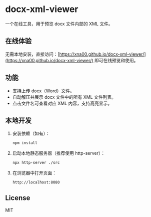 # docx-xml-viewer

一个在线工具，用于预览 docx 文件内部的 XML 文件。

## 在线体验

无需本地安装，直接访问：[https://xna00.github.io/docx-xml-viewer/](https://xna00.github.io/docx-xml-viewer/) 即可在线预览和使用。

## 功能

- 支持上传 docx（Word）文件。
- 自动解压并展示 docx 文件中的所有 XML 文件列表。
- 点击文件名可查看对应 XML 内容，支持高亮显示。

## 本地开发

1. 安装依赖（如有）：
    ```sh
    npm install
    ```
2. 启动本地静态服务器（推荐使用 http-server）：
    ```sh
    npx http-server ./src
    ```
3. 在浏览器中打开页面：
    ```sh
    http://localhost:8080
    ```


## License

MIT